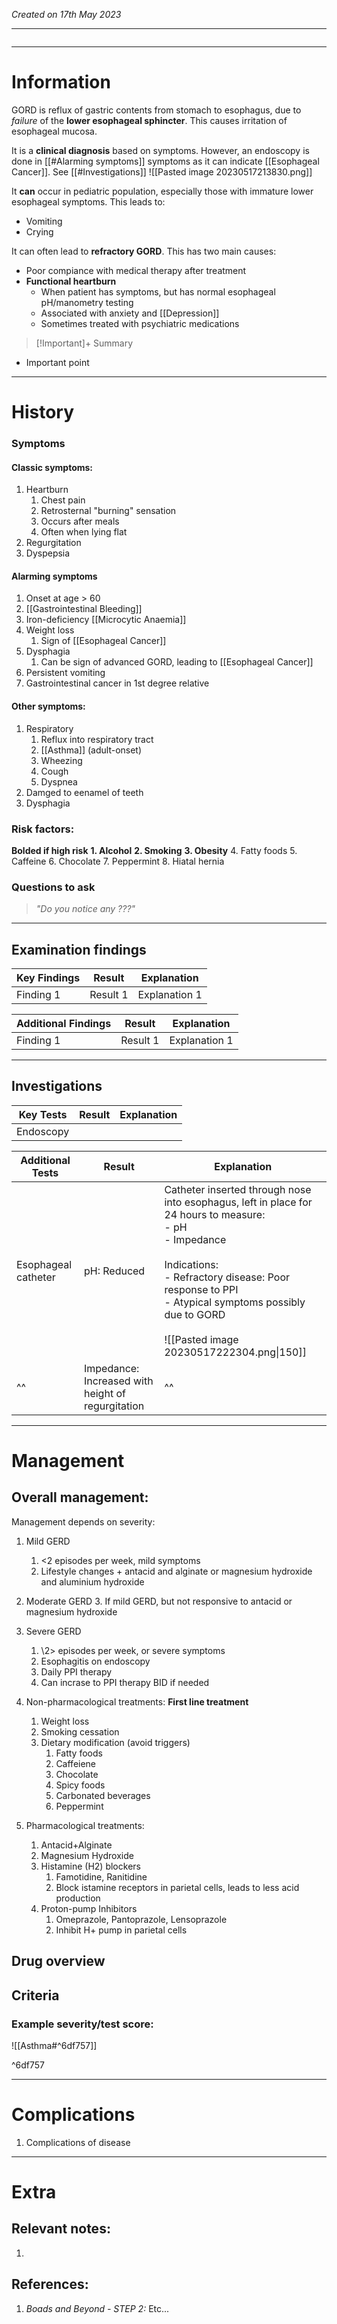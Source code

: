 *Created on 17th May 2023*

---
```toc
```
---

# Information
GORD is reflux of gastric contents from stomach to esophagus, due to *failure* of the **lower esophageal sphincter**.
This causes irritation of esophageal mucosa.

It is a **clinical diagnosis** based on symptoms. However, an endoscopy is done in [[#Alarming symptoms]] symptoms as it can indicate [[Esophageal Cancer]]. See [[#Investigations]]
![[Pasted image 20230517213830.png]]

It **can** occur in pediatric population, especially those with immature lower esophageal symptoms.
This leads to:
- Vomiting
- Crying

It can often lead to **refractory GORD**. This has two main causes:
- Poor compiance with medical therapy after treatment
- **Functional heartburn**
	- When patient has symptoms, but has normal esophageal pH/manometry testing
	- Associated with anxiety and [[Depression]]
	- Sometimes treated with psychiatric medications

> [!Important]+ Summary
- Important point

--- 
# History
### Symptoms
#### Classic symptoms:
1. Heartburn
	1. Chest pain
	2. Retrosternal "burning" sensation
	3. Occurs after meals
	4. Often when lying flat
2. Regurgitation
3. Dyspepsia

#### Alarming symptoms
1. Onset at age > 60
2. [[Gastrointestinal Bleeding]]
3. Iron-deficiency [[Microcytic Anaemia]]
4. Weight loss
	1. Sign of [[Esophageal Cancer]]
5. Dysphagia
	1. Can be sign of advanced GORD, leading to [[Esophageal Cancer]]
6. Persistent vomiting
7. Gastrointestinal cancer in 1st degree relative

#### Other symptoms:
1. Respiratory
	1. Reflux into respiratory tract
	2. [[Asthma]] (adult-onset)
	3. Wheezing
	4. Cough
	5. Dyspnea
2. Damged to eenamel of teeth
3. Dysphagia

### Risk factors:
**Bolded if high risk**
__1. Alcohol__
__2. Smoking__
__3. Obesity__
4. Fatty foods
5. Caffeine
6. Chocolate
7. Peppermint
8. Hiatal hernia
### Questions to ask
>*"Do you notice any ???"*

---

## Examination findings
| Key Findings | Result   | Explanation   |
| ------------ | -------- | ------------- |
| Finding 1    | Result 1 | Explanation 1 |

| Additional Findings | Result   | Explanation   |
| ------------------- | -------- | ------------- |
| Finding 1           | Result 1 | Explanation 1 |

---

## Investigations
| Key Tests                 |Result| Explanation                                                                                                                                                     |
| ------------------------- | --- | --------------------------------------------------------------------------------------------------------------------------------------------------------------- |
|Endoscopy|  |  |

| Additional Tests               |  Result   |Explanation|
| ------------------------------ | --- | --------------------- |
|Esophageal catheter|pH: Reduced|Catheter inserted through nose into esophagus, left in place for 24 hours to measure: <br>- pH <br>- Impedance <br> <br>Indications: <br> - Refractory disease: Poor response to PPI <br> - Atypical symptoms possibly due to GORD <br> <br> ![[Pasted image 20230517222304.png\|150]]|
|^^|Impedance: Increased with height of regurgitation|^^|

---

# Management
## Overall management:
Management depends on severity:
1. Mild GERD
	1. <2 episodes per week, mild symptoms
	2. Lifestyle changes + antacid and alginate or magnesium hydroxide and aluminium hydroxide
2. Moderate GERD
	3. If mild GERD, but not responsive to antacid or magnesium hydroxide
3. Severe GERD
	1. \2> episodes per week, or severe symptoms
	2. Esophagitis on endoscopy
	3. Daily PPI therapy
	4. Can incrase to PPI therapy BID if needed

4. Non-pharmacological treatments: **First line treatment**
	1. Weight loss
	2. Smoking cessation
	3. Dietary modification (avoid triggers)
		1. Fatty foods
		2. Caffeiene
		3. Chocolate
		4. Spicy foods
		5. Carbonated beverages
		6. Peppermint
5. Pharmacological treatments:
	1. Antacid+Alginate
	2. Magnesium Hydroxide
	3. Histamine (H2) blockers
		1. Famotidine, Ranitidine
		2. Block istamine receptors in parietal cells, leads to less acid production
	4. Proton-pump Inhibitors
		1. Omeprazole, Pantoprazole, Lensoprazole
		2. Inhibit H+ pump in parietal cells


## Drug overview

## Criteria
### Example severity/test score:
![[Asthma#^6df757]]

^6df757

---

# Complications
1. Complications of disease

---

# Extra
## Relevant notes:
1. 
## References:
1. *Boads and Beyond - STEP 2:* Etc...